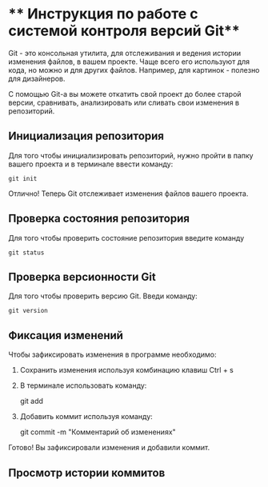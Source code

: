# ** Инструкция по работе с системой контроля версий Git**

Git - это консольная утилита, для отслеживания и ведения истории изменения файлов, в вашем проекте. Чаще всего его используют для кода, но можно и для других файлов. Например, для картинок - полезно для дизайнеров.

С помощью Git-a вы можете откатить свой проект до более старой версии, сравнивать, анализировать или сливать свои изменения в репозиторий.

## Инициализация репозитория

Для того чтобы инициализировать репозиторий, нужно пройти в папку вашего проекта и в терминале ввести команду:

    git init

Отлично! Теперь Git отслеживает изменения файлов вашего проекта.
## Проверка состояния репозитория

Для того чтобы проверить состояние репозитория введите команду 

    git status

## Проверка версионности Git
Для  того чтобы проверить версию Git. Введи команду:

    git version

## Фиксация изменений
Чтобы зафиксировать изменения в программе необходимо: 

1. Сохранить изменения используя комбинацию клавиш
Ctrl + s
2. В терминале использовать команду:

    git add 
3. Добавить коммит используя команду:

    git commit -m "Комментарий об изменениях"
    
Готово! Вы зафиксировали изменения и добавили коммит.

## Просмотр истории коммитов

